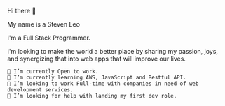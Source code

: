 Hi there 👋

My name is a Steven Leo

I'm a Full Stack Programmer.

I'm looking to make the world a better place by sharing my passion, joys, and synergizing that into web apps that will improve our lives.

    🔭 I’m currently Open to work.
    🌱 I’m currently learning AWS, JavaScript and Restful API.
    👯 I’m looking to work Full-time with companies in need of web development services.
    🤔 I’m looking for help with landing my first dev role.

